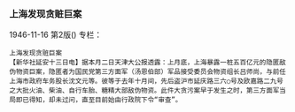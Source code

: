 ### 上海发现贪赃巨案

1946-11-16
第2版()
专栏：

    上海发现贪赃巨案
    【新华社延安十三日电】据本月二日天津大公报透露：上月底，上海暴露一桩五百亿元的隐匿敌伪物资巨案，隐匿者为国民党第三方面军（汤恩伯部）军品接受委员会物资组长吕师尚，与前任上海市政府车务股长沈文元等。彼等于去年十月间，先后盗沪市延庆路三六○号及欧嘉路二九号之大批火油、柴油、自行车胎、糖精大部敌伪物资。此件大贪污案早于发生之时，第三方面军当局即已得知，却未过问，直至目前始由行政院下令“审查”。
